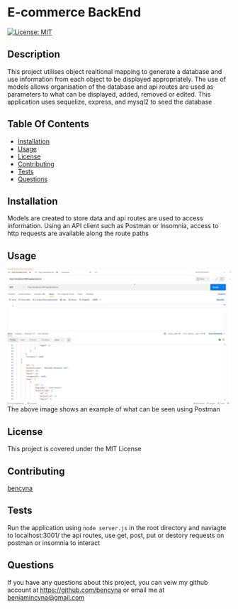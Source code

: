 # E-commerce BackEnd

[![License: MIT](https://img.shields.io/badge/License-MIT-blue.svg)](https://opensource.org/licenses/MIT)

## Description

This project utilises object realtional mapping to generate a database and use information from each object to be displayed appropriately. The use of models allows organisation of the database and api routes are used as parameters to what can be displayed, added, removed or edited. This application uses sequelize, express, and mysql2 to seed the database

## Table Of Contents

- [Installation](##Installation)
- [Usage](##Usage)
- [License](##License)
- [Contributing](##Contributing)
- [Tests](##Tests)
- [Questions](##Questions)

## Installation

Models are created to store data and api routes are used to access information. Using an API client such as Postman or Insomnia, access to http requests are available along the route paths

## Usage

![image of code and integrated terminal](./assets/screenshot1.jpg) The above image shows an example of what can be seen using Postman

## License

This project is covered under the MIT License

## Contributing

[bencyna](https://github.com/bencyna/)

## Tests

Run the application using `node server.js` in the root directory and naviagte to localhost:3001/ the api routes, use get, post, put or destory requests on postman or insomnia to interact

## Questions

If you have any questions about this project, you can veiw my github account at https://github.com/bencyna or email me at benjamincyna@gmail.com
